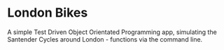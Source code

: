# London Bikes

A simple Test Driven Object Orientated Programming app, simulating the Santender Cycles around London - functions via the command line.
